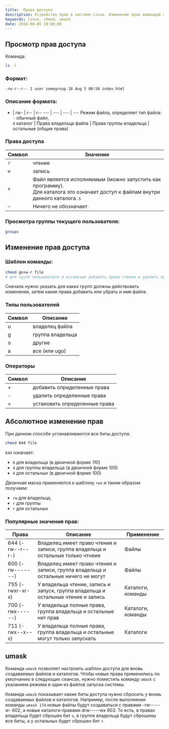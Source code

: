 ```yaml
---
title:  Права доступа
description: Устройство прав в системе Linux. Изменение прав командой chmod, описание команды umask, типы пользователей и режимы доступа.
keywords: linux, chmod, umask
date: 2018-08-05 10:00:00
---
```


## Просмотр прав доступа

Команда:
```bash
ls -l
```

### Формат:
```
-rw-r--r-- 1 user somegroup 18 Aug 5 00:58 index.html
```

### Описание формата:

- |	rw- |	r-- |	r--
--- | --- | --- | ---
Режим файла, определяет тип файла:<br />`-` обычный файл,<br />`d` каталог | Права владельца файла | Права группы владельца | остальные (общие права)

### Права доступа

Символ | Значение
--- | ---
`r` | чтение 
`w` | запись 
`x` | Файл является исполняемым (можно запустить как программу).<br />Для каталога это означает доступ к файлам внутри данного каталога. `s` | setuid, файл запускается как будто его запускает указанный пользователь. 
`–` | Ничего не обозначает.

### Просмотра группы текущего пользователя:
```bash
groups
```

## Изменение прав доступа

### Шаблон команды: 
```bash
chmod go+w-r file 
# для групп пользователя и остальных добавить право чтения и удалить право записи на файл file
```

Сначала нужно указать для каких групп должны действовать изменения, затем какие права добавить или убрать и имя файла.

### Типы пользователей

Символ | Описание
--- | ---
u | владелец файла 
g | группа владельца 
o | другие 
a | все (или ugo)

### Операторы

Символ | Описание 
--- | ---
+ | добавить определенные права 
- | удалить определенные права 
= | установить определенные права

## Абсолютное изменение прав

При данном способе устанавливаются все биты доступа:
```bash
chmod 644 file
```

`644` означает:
+ `6` для владельца (в двоичной форме *110*)
+ `4` для группы владельца (в двоичной форме *100*)
+ `4` для остальных (в двоичной форме *100*)

Двоичная маска применяется к шаблону `rwx` и таким образом получаем: 

+ `rw` для владельца,
+ `r` для группы
+ `r` для остальных

### Популярные значения прав:

Права	| Описание | Применение
--- | --- | ---
644 (-rw--r--r-) | Владелец имеет право чтения и записи, группа владельца и остальные только чтнеие	| Файлы
600 (-rw-------) | Владелец имеет право чтения и записи, группа владельца и остальные ничего не могут	| Файлы
755 (-rwxr-xr-x) | У владельца чтение, запись и запуск, группа владельца и остальные чтение и запись	| Каталоги, команды
700 (-rwx------) | У владельца полные права, группа владельца и остальные нет прав	| Каталоги, команды
711 (-rwx--x--x) |У владельца полные права, группа владельца и остальные могут только запускать	| Каталоги

## umask

Команда `umask` позволяет настроить шаблон доступа для вновь создаваемых файлов и каталогов. Чтобы новые права применились по умолчанию в следующих сеансах, нужно поместить команду `umask` с указанием режима в один из файлов запуска системы.

Команда `umask` показывает какие биты доступа нужно сбросить у вновь создаваемых файлов и каталогов. Например, после выполнения команды `umask 174` новые файлы будут создаваться с правами -rw-----w- 602, а новые каталоги правами drw-----wx 603. То есть, в правах владельца будет сброшен бит `x`, в группе владельца будут сброшены все биты, а у остальных будет сброшен бит `r`.